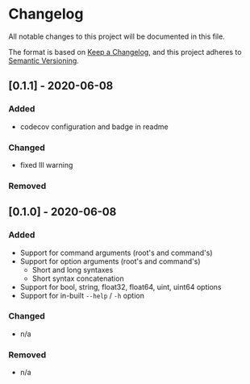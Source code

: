 # Changelog
All notable changes to this project will be documented in this file.

The format is based on [Keep a Changelog](https://keepachangelog.com/en/1.0.0/),
and this project adheres to [Semantic Versioning](https://semver.org/spec/v2.0.0.html).

## [0.1.1] - 2020-06-08
### Added
- codecov configuration and badge in readme

### Changed
- fixed lll warning

### Removed

## [0.1.0] - 2020-06-08
### Added
- Support for command arguments (root's and command's)
- Support for option arguments (root's and command's)
  - Short and long syntaxes
  - Short syntax concatenation
- Support for bool, string, float32, float64, uint, uint64 options
- Support for in-built `--help` / `-h` option

### Changed
- n/a

### Removed
- n/a
